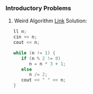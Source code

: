 ### Introductory Problems
1. Weird Algorithm
[Link](https://cses.fi/problemset/task/1068)
Solution:
```cpp
   ll n;
   cin >> n;
   cout << n;

   while (n != 1) {
      if (n % 2 != 0)
         n = n * 3 + 1;
      else
         n /= 2;
      cout << " " << n;
   }
```
